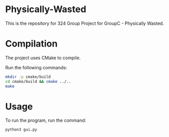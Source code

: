 # Physically-Wasted

This is the repository for 324 Group Project for GroupC - Physically Wasted.

# Compilation

The project uses CMake to compile.

Run the following commands:
```bash
mkdir -p cmake/build
cd cmake/build && cmake ../..
make
```

# Usage

To run the program, run the command:

```bash
python3 gui.py
```
